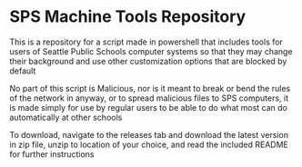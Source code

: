# SPS Machine Tools Repository

This is a repository for a script made in powershell that includes tools for users of Seattle Public Schools computer systems so that they may change their background and use other customization options that are blocked by default

No part of this script is Malicious, nor is it meant to break or bend the rules of the network in anyway, or to spread malicious files to SPS computers, it is made simply for use by regular users to be able to do what most can do automatically at other schools

To download, navigate to the releases tab and download the latest version in zip file, unzip to location of your choice, and read the included README for further instructions

